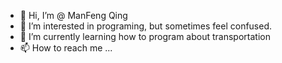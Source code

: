 - 👋 Hi, I’m @ ManFeng Qing
- 👀 I’m interested in programing, but sometimes feel confused.
- 🌱 I’m currently learning how to program about transportation
- 📫 How to reach me ...

<!---
ManFeng Qing/ManFengQing is a ✨ special ✨ repository because its `README.md` (this file) appears on your GitHub profile.
You can click the Preview link to take a look at your changes.
--->

